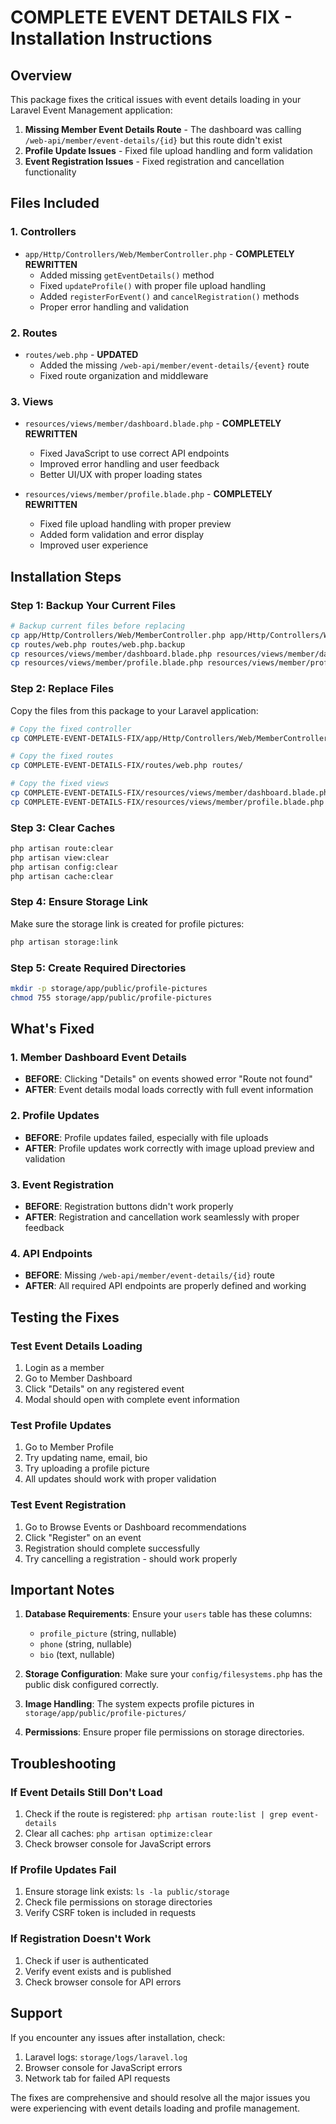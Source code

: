 # COMPLETE EVENT DETAILS FIX - Installation Instructions

## Overview
This package fixes the critical issues with event details loading in your Laravel Event Management application:

1. **Missing Member Event Details Route** - The dashboard was calling `/web-api/member/event-details/{id}` but this route didn't exist
2. **Profile Update Issues** - Fixed file upload handling and form validation
3. **Event Registration Issues** - Fixed registration and cancellation functionality

## Files Included

### 1. Controllers
- `app/Http/Controllers/Web/MemberController.php` - **COMPLETELY REWRITTEN**
  - Added missing `getEventDetails()` method
  - Fixed `updateProfile()` with proper file upload handling
  - Added `registerForEvent()` and `cancelRegistration()` methods
  - Proper error handling and validation

### 2. Routes
- `routes/web.php` - **UPDATED**
  - Added the missing `/web-api/member/event-details/{event}` route
  - Fixed route organization and middleware

### 3. Views
- `resources/views/member/dashboard.blade.php` - **COMPLETELY REWRITTEN**
  - Fixed JavaScript to use correct API endpoints
  - Improved error handling and user feedback
  - Better UI/UX with proper loading states

- `resources/views/member/profile.blade.php` - **COMPLETELY REWRITTEN**
  - Fixed file upload handling with proper preview
  - Added form validation and error display
  - Improved user experience

## Installation Steps

### Step 1: Backup Your Current Files
```bash
# Backup current files before replacing
cp app/Http/Controllers/Web/MemberController.php app/Http/Controllers/Web/MemberController.php.backup
cp routes/web.php routes/web.php.backup
cp resources/views/member/dashboard.blade.php resources/views/member/dashboard.blade.php.backup
cp resources/views/member/profile.blade.php resources/views/member/profile.blade.php.backup
```

### Step 2: Replace Files
Copy the files from this package to your Laravel application:

```bash
# Copy the fixed controller
cp COMPLETE-EVENT-DETAILS-FIX/app/Http/Controllers/Web/MemberController.php app/Http/Controllers/Web/

# Copy the fixed routes
cp COMPLETE-EVENT-DETAILS-FIX/routes/web.php routes/

# Copy the fixed views
cp COMPLETE-EVENT-DETAILS-FIX/resources/views/member/dashboard.blade.php resources/views/member/
cp COMPLETE-EVENT-DETAILS-FIX/resources/views/member/profile.blade.php resources/views/member/
```

### Step 3: Clear Caches
```bash
php artisan route:clear
php artisan view:clear
php artisan config:clear
php artisan cache:clear
```

### Step 4: Ensure Storage Link
Make sure the storage link is created for profile pictures:
```bash
php artisan storage:link
```

### Step 5: Create Required Directories
```bash
mkdir -p storage/app/public/profile-pictures
chmod 755 storage/app/public/profile-pictures
```

## What's Fixed

### 1. Member Dashboard Event Details
- **BEFORE**: Clicking "Details" on events showed error "Route not found"
- **AFTER**: Event details modal loads correctly with full event information

### 2. Profile Updates
- **BEFORE**: Profile updates failed, especially with file uploads
- **AFTER**: Profile updates work correctly with image upload preview and validation

### 3. Event Registration
- **BEFORE**: Registration buttons didn't work properly
- **AFTER**: Registration and cancellation work seamlessly with proper feedback

### 4. API Endpoints
- **BEFORE**: Missing `/web-api/member/event-details/{id}` route
- **AFTER**: All required API endpoints are properly defined and working

## Testing the Fixes

### Test Event Details Loading
1. Login as a member
2. Go to Member Dashboard
3. Click "Details" on any registered event
4. Modal should open with complete event information

### Test Profile Updates
1. Go to Member Profile
2. Try updating name, email, bio
3. Try uploading a profile picture
4. All updates should work with proper validation

### Test Event Registration
1. Go to Browse Events or Dashboard recommendations
2. Click "Register" on an event
3. Registration should complete successfully
4. Try cancelling a registration - should work properly

## Important Notes

1. **Database Requirements**: Ensure your `users` table has these columns:
   - `profile_picture` (string, nullable)
   - `phone` (string, nullable)
   - `bio` (text, nullable)

2. **Storage Configuration**: Make sure your `config/filesystems.php` has the public disk configured correctly.

3. **Image Handling**: The system expects profile pictures in `storage/app/public/profile-pictures/`

4. **Permissions**: Ensure proper file permissions on storage directories.

## Troubleshooting

### If Event Details Still Don't Load
1. Check if the route is registered: `php artisan route:list | grep event-details`
2. Clear all caches: `php artisan optimize:clear`
3. Check browser console for JavaScript errors

### If Profile Updates Fail
1. Ensure storage link exists: `ls -la public/storage`
2. Check file permissions on storage directories
3. Verify CSRF token is included in requests

### If Registration Doesn't Work
1. Check if user is authenticated
2. Verify event exists and is published
3. Check browser console for API errors

## Support
If you encounter any issues after installation, check:
1. Laravel logs: `storage/logs/laravel.log`
2. Browser console for JavaScript errors
3. Network tab for failed API requests

The fixes are comprehensive and should resolve all the major issues you were experiencing with event details loading and profile management.
